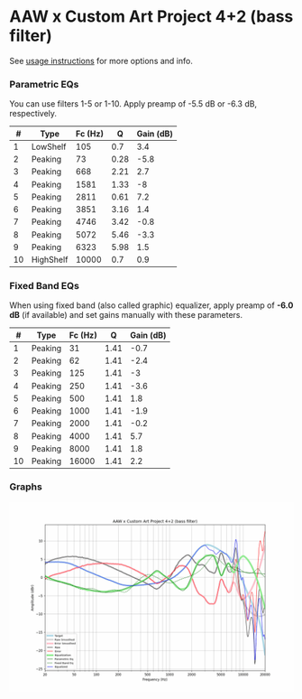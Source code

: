 # AAW x Custom Art Project 4+2 (bass filter)
See [usage instructions](https://github.com/jaakkopasanen/AutoEq#usage) for more options and info.

### Parametric EQs
You can use filters 1-5 or 1-10. Apply preamp of -5.5 dB or -6.3 dB, respectively.

|   # | Type      |   Fc (Hz) |    Q |   Gain (dB) |
|-----|-----------|-----------|------|-------------|
|   1 | LowShelf  |       105 | 0.7  |         3.4 |
|   2 | Peaking   |        73 | 0.28 |        -5.8 |
|   3 | Peaking   |       668 | 2.21 |         2.7 |
|   4 | Peaking   |      1581 | 1.33 |        -8   |
|   5 | Peaking   |      2811 | 0.61 |         7.2 |
|   6 | Peaking   |      3851 | 3.16 |         1.4 |
|   7 | Peaking   |      4746 | 3.42 |        -0.8 |
|   8 | Peaking   |      5072 | 5.46 |        -3.3 |
|   9 | Peaking   |      6323 | 5.98 |         1.5 |
|  10 | HighShelf |     10000 | 0.7  |         0.9 |

### Fixed Band EQs
When using fixed band (also called graphic) equalizer, apply preamp of **-6.0 dB** (if available) and set gains manually with these parameters.

|   # | Type    |   Fc (Hz) |    Q |   Gain (dB) |
|-----|---------|-----------|------|-------------|
|   1 | Peaking |        31 | 1.41 |        -0.7 |
|   2 | Peaking |        62 | 1.41 |        -2.4 |
|   3 | Peaking |       125 | 1.41 |        -3   |
|   4 | Peaking |       250 | 1.41 |        -3.6 |
|   5 | Peaking |       500 | 1.41 |         1.8 |
|   6 | Peaking |      1000 | 1.41 |        -1.9 |
|   7 | Peaking |      2000 | 1.41 |        -0.2 |
|   8 | Peaking |      4000 | 1.41 |         5.7 |
|   9 | Peaking |      8000 | 1.41 |         1.8 |
|  10 | Peaking |     16000 | 1.41 |         2.2 |

### Graphs
![](./AAW%20x%20Custom%20Art%20Project%204+2%20(bass%20filter).png)
